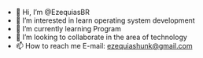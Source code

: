 - 👋 Hi, I’m @EzequiasBR
- 👀 I’m interested in learn operating system development
- 🌱 I’m currently learning Program
- 💞️ I’m looking to collaborate in the area of ​​technology
- 📫 How to reach me E-mail: ezequiashunk@gmail.com

<!---
EzequiasBR/EzequiasBR is a ✨ special ✨ repository because its `README.md` (this file) appears on your GitHub profile.
You can click the Preview link to take a look at your changes.
--->
